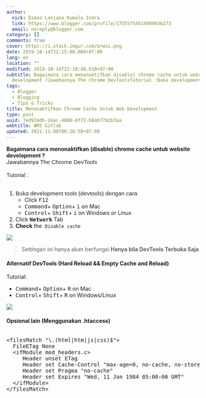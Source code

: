 ```yaml
---
author:
  nick: Dimas Lanjaka Kumala Indra
  link: https://www.blogger.com/profile/17555754514989936273
  email: noreply@blogger.com
category: []
comments: true
cover: https://i.stack.imgur.com/Grwsc.png
date: 2019-10-14T22:15:00.000+07:00
lang: en
location: ""
modified: 2019-10-14T22:18:48.610+07:00
subtitle: Bagaimana cara menonaktifkan disable) chrome cache untuk website
  development ?Jawabannya The Chrome DevToolsTutorial :Buka development
tags:
  - Blogger
  - Blogging
  - Tips & Tricks
title: Menonaktifkan Chrome Cache Untuk Web Development
type: post
uuid: 7ed934db-24ac-4888-8f72-b8ab7782b3aa
webtitle: WMI Gitlab
updated: 2021-11-08T00:26:50+07:00
---
```


<div dir="ltr" style="text-align: left;" trbidi="on"><b>Bagaimana cara menonaktifkan (disable) chrome cache untuk website development ?</b><br>Jawabannya&nbsp;<span style="background-color: white; color: #242729; font-family: &quot;arial&quot; , &quot;helvetica neue&quot; , &quot;helvetica&quot; , sans-serif; font-size: 15px;">The Chrome DevTools</span><br><span style="background-color: white; color: #242729; font-family: &quot;arial&quot; , &quot;helvetica neue&quot; , &quot;helvetica&quot; , sans-serif; font-size: 15px;"><br></span><span style="background-color: white; color: #242729; font-family: &quot;arial&quot; , &quot;helvetica neue&quot; , &quot;helvetica&quot; , sans-serif; font-size: 15px;">Tutorial :</span><br><br><ol style="text-align: left;"><li><span style="background-color: white; color: #242729; font-family: &quot;arial&quot; , &quot;helvetica neue&quot; , &quot;helvetica&quot; , sans-serif; font-size: 15px;">Buka development tools (devtools) dengan cara</span><ul><li>Click <kbd>F12</kbd></li><li>      <kbd>Command</kbd>+      <kbd>Option</kbd>+      <kbd>i</kbd> on Mac    </li><li>      <kbd>Control</kbd>+      <kbd>Shift</kbd>+      <kbd>i</kbd> on Windows or Linux    </li></ul></li><li>Click <kbd><b>Network</b></kbd> Tab</li><li><strong>Check</strong>&nbsp;the&nbsp;   <code>Disable cache</code> </li></ol><a href="https://i.stack.imgur.com/Grwsc.png" imageanchor="1" rel="noopener noreferer nofollow"><img border="0" data-original-height="137" data-original-width="800" src="https://i.stack.imgur.com/Grwsc.png"></a><br><blockquote>Settingan ini hanya akan berfungsi <b>Hanya bila DevTools Terbuka Saja</b></blockquote><h4>Alternatif DevTools (Hard Reload &amp;&amp; Empty Cache and Reload)</h4>Tutorial: <br><ul><li>    <kbd>Command</kbd>+     <kbd>Option</kbd>+     <kbd>R</kbd> on Mac   </li><li>    <kbd>Control</kbd>+     <kbd>Shift</kbd>+     <kbd>R</kbd> on Windows/Linux </li></ul><a href="https://i.stack.imgur.com/QAtRy.jpg" imageanchor="1" rel="noopener noreferer nofollow"><img border="0" data-original-height="109" data-original-width="360" src="https://i.stack.imgur.com/QAtRy.jpg"></a> <h4>Opsional lain (Menggunakan .htaccess)</h4><pre><br>&lt;filesMatch "\.(html|htm|js|css)$"&gt;<br>  FileETag None<br>  &lt;ifModule mod_headers.c&gt;<br>     Header unset ETag<br>     Header set Cache-Control "max-age=0, no-cache, no-store, must-revalidate"<br>     Header set Pragma "no-cache"<br>     Header set Expires "Wed, 11 Jan 1984 05:00:00 GMT"<br>  &lt;/ifModule&gt;<br>&lt;/filesMatch&gt;<br></pre></div><script>document.querySelectorAll("pre,code");
  pretext.forEach(function (el) {
    el.classList.toggle("notranslate", true);
  });</script>